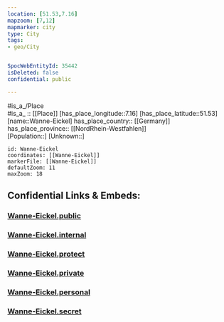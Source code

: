 ```yaml
---
location: [51.53,7.16] 
mapzoom: [7,12] 
mapmarker: city 
type: City
tags:
- geo/City


SpocWebEntityId: 35442
isDeleted: false
confidential: public

---
```

#is_a_/Place  
#is_a_ :: [[Place]] 
[has_place_longitude::7.16] 
[has_place_latitude::51.53] 
[name::Wanne-Eickel] 
has_place_country:: [[Germany]]  
has_place_province:: [[NordRhein-Westfahlen]]  
[Population::] 
[Unknown::] 


```leaflet
id: Wanne-Eickel
coordinates: [[Wanne-Eickel]] 
markerFile: [[Wanne-Eickel]] 
defaultZoom: 11 
maxZoom: 18
```


## Confidential Links & Embeds: 

### [Wanne-Eickel.public](/_public/\Earth\Continent\Europe\Europe~Central\Germany\Germany~West\Nordrhein-Westfalen\counties~NW\HerneWanne-Eickel.public.md) 

### [Wanne-Eickel.internal](/_internal/\Earth\Continent\Europe\Europe~Central\Germany\Germany~West\Nordrhein-Westfalen\counties~NW\HerneWanne-Eickel.internal.md) 

### [Wanne-Eickel.protect](/_protect/\Earth\Continent\Europe\Europe~Central\Germany\Germany~West\Nordrhein-Westfalen\counties~NW\HerneWanne-Eickel.protect.md) 

### [Wanne-Eickel.private](/_private/\Earth\Continent\Europe\Europe~Central\Germany\Germany~West\Nordrhein-Westfalen\counties~NW\HerneWanne-Eickel.private.md) 

### [Wanne-Eickel.personal](/_personal/\Earth\Continent\Europe\Europe~Central\Germany\Germany~West\Nordrhein-Westfalen\counties~NW\HerneWanne-Eickel.personal.md) 

### [Wanne-Eickel.secret](/_secret/\Earth\Continent\Europe\Europe~Central\Germany\Germany~West\Nordrhein-Westfalen\counties~NW\HerneWanne-Eickel.secret.md)

